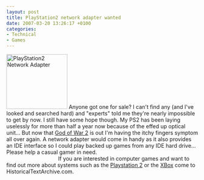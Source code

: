 ```yaml
---
layout: post
title: PlayStation2 network adapter wanted
date: 2007-03-20 13:26:17 +0100
categories:
- Technical
- Games
---
```

<p><img src="http://www.rusiczki.net/blog/blogpics/ps2-network-adapter.gif" width="160" height="144" alt="PlayStation2 Network Adapter" class="postimage" /> Anyone got one for sale? I can't find any (and I've looked and searched hard) and "experts" told me they're nearly impossible to get by now. I still have some hope though. My PS2 has been laying uselessly for more than half a year now because of the effed up optical unit... But now that <a href="http://www.gamespot.com/ps2/action/godofwar2/index.html">God of War 2</a> is out I'm having the itchy fingers symptom all over again. A network adapter would come in handy as it also provides an IDE interface so I could play backed up games from any IDE hard drive... Please help a casual gamer in need.<br />
<img src="http://www.rusiczki.net/blog/images/spmsg.gif" width="132" height="13" style="border: 0; vertical-align: bottom" alt="" /> If you are interested in computer games and want to find out more about systems such as the <a href="http://www.historicaltextarchive.com/s/playstation-2.php">Playstation 2</a> or the <a href="http://www.historicaltextarchive.com/s/xbox.php">XBox</a> come to HistoricalTextArchive.com.</p>
